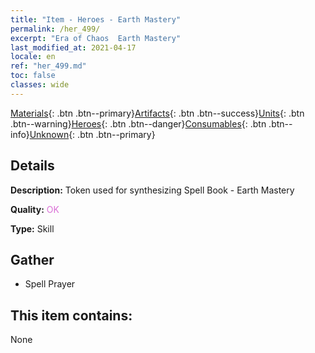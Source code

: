```yaml
---
title: "Item - Heroes - Earth Mastery"
permalink: /her_499/
excerpt: "Era of Chaos  Earth Mastery"
last_modified_at: 2021-04-17
locale: en
ref: "her_499.md"
toc: false
classes: wide
---
```

 [Materials](/Items/){: .btn .btn--primary}[Artifacts](/Items/Artifacts/){: .btn .btn--success}[Units](/Items/Units/){: .btn .btn--warning}[Heroes](/Items/Heroes/){: .btn .btn--danger}[Consumables](/Items/Consumables/){: .btn .btn--info}[Unknown](/Items/Unknown/){: .btn .btn--primary}

## Details
 **Description:** Token used for synthesizing Spell Book - Earth Mastery

 **Quality:** <span style="color: #DA70D6">OK</span>

 **Type:** Skill

## Gather

*    Spell Prayer 

## This item contains:

  None

